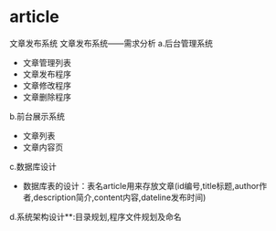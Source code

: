 # article
文章发布系统
文章发布系统——需求分析
a.后台管理系统

- 文章管理列表
- 文章发布程序
- 文章修改程序
- 文章删除程序

b.前台展示系统

- 文章列表
- 文章内容页

c.数据库设计

- 数据库表的设计：表名article用来存放文章(id编号,title标题,author作者,description简介,content内容,dateline发布时间)

d.系统架构设计**:目录规划,程序文件规划及命名
